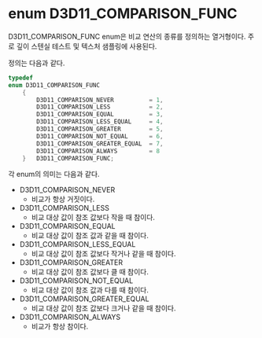 # enum D3D11_COMPARISON_FUNC
D3D11_COMPARISON_FUNC enum은 비교 연산의 종류를 정의하는 열거형이다. 주로 깊이 스텐실 테스트 및 텍스처 샘플링에 사용된다.

정의는 다음과 같다.

```cpp
typedef 
enum D3D11_COMPARISON_FUNC
    {
        D3D11_COMPARISON_NEVER          = 1,
        D3D11_COMPARISON_LESS           = 2,
        D3D11_COMPARISON_EQUAL          = 3,
        D3D11_COMPARISON_LESS_EQUAL     = 4,
        D3D11_COMPARISON_GREATER        = 5,
        D3D11_COMPARISON_NOT_EQUAL      = 6,
        D3D11_COMPARISON_GREATER_EQUAL  = 7,
        D3D11_COMPARISON_ALWAYS         = 8
    } 	D3D11_COMPARISON_FUNC;
```

각 enum의 의미는 다음과 같다.

* D3D11_COMPARISON_NEVER
  * 비교가 항상 거짓이다.
* D3D11_COMPARISON_LESS
  * 비교 대상 값이 참조 값보다 작을 때 참이다.
* D3D11_COMPARISON_EQUAL
  * 비교 대상 값이 참조 값과 같을 때 참이다.
* D3D11_COMPARISON_LESS_EQUAL
  * 비교 대상 값이 참조 값보다 작거나 같을 때 참이다.
* D3D11_COMPARISON_GREATER
  * 비교 대상 값이 참조 값보다 클 때 참이다.
* D3D11_COMPARISON_NOT_EQUAL
  * 비교 대상 값이 참조 값과 다를 때 참이다.
* D3D11_COMPARISON_GREATER_EQUAL
  * 비교 대상 값이 참조 값보다 크거나 같을 때 참이다.
* D3D11_COMPARISON_ALWAYS
  * 비교가 항상 참이다.